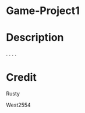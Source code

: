 Game-Project1
=============

Description
=============

. . . .

Credit
=============

Rusty

West2554
